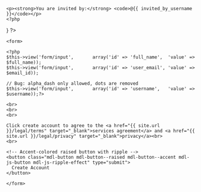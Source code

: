 ---
---

<!-- <p>If you already have an account, use that account to <a href="anchor"></a>('auth/sign-in', 'sign in.</p> -->

<?php
$invited_by_username = get_cookie('invited_by_username');
if (!empty($invited_by_username))
{
    ?>
    <p><strong>You are invited by:</strong> <code>@{{ invited_by_username }}</code></p>
    <?php
}
?>

<?php
if (empty($username))
{
    $username = strtolower(valid_text($full_name));
    $username = str_replace(' ', '', $username);
}
else
{
    $username = str_replace('.', '', $username);
}
?>

<div class="mdl-card__supporting-text">

    <form>

    <?php
    $this->view('form/input',       array('id' => 'full_name',  'value' => $full_name));
    $this->view('form/input',       array('id' => 'user_email', 'value' => $email_id));
    
    // Bug: alpha_dash only allowed, dots are removed
    $this->view('form/input',       array('id' => 'username',   'value' => $username));?>

    <br>
    <br>
    <br>
    
    Click create account to agree to the <a href="{{ site.url }}/legal/terms" target="_blank">services agreement</a> and <a href="{{ site.url }}/legal/privacy" target="_blank">privacy</a><br>
    <br>

    <!-- Accent-colored raised button with ripple -->
    <button class="mdl-button mdl-button--raised mdl-button--accent mdl-js-button mdl-js-ripple-effect" type="submit">
      Create Account
    </button>

    </form>

</div>